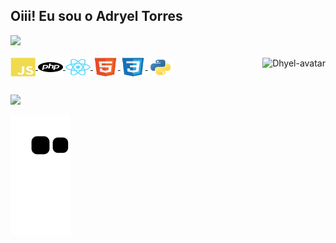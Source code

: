 ## Oiii! Eu sou o Adryel Torres 
 <div>
  <a href="https://github.com/DhyellTorres">
  
  <img height="180em" src="https://github-readme-stats.vercel.app/api/top-langs/?username=DhyellTorres&layout=compact&langs_count=7&theme=radical"/>
</div>
<div style="display: inline_block"><br>
  <img align="center" alt="Dhyel-Js" height="30" width="40" src="https://raw.githubusercontent.com/devicons/devicon/master/icons/javascript/javascript-plain.svg">
  <img align="center" alt="Dhyel-PHP" height="30" width="40" src="https://raw.githubusercontent.com/devicons/devicon/master/icons/php/php-plain.svg">
  <img align="center" alt="Dhyel-React" height="30" width="40" src="https://raw.githubusercontent.com/devicons/devicon/master/icons/react/react-original.svg">
  <img align="center" alt="Dhyel-HTML" height="30" width="40" src="https://raw.githubusercontent.com/devicons/devicon/master/icons/html5/html5-original.svg">
  <img align="center" alt="Dhyel-CSS" height="30" width="40" src="https://raw.githubusercontent.com/devicons/devicon/master/icons/css3/css3-original.svg">
  <img align="center" alt="Dhyel-Python" height="30" width="40" src="https://raw.githubusercontent.com/devicons/devicon/master/icons/python/python-original.svg">
  <img align="right" height="180em" alt="Dhyel-avatar" src="https://cdn.picrew.me/shareImg/org/202301/1806920_uGEYM0JK.png">
</div>

  ##
 
<div> 
  <a href="https://instagram.com/DhyellTorres" target="_blank"><img src="https://img.shields.io/badge/-Instagram-%23E4405F?style=for-the-badge&logo=instagram&logoColor=white"/></a>
 
  ![Snake animation](https://github.com/DhyellTorres/DhyellTorres/blob/output/github-contribution-grid-snake.svg)
 
</div>
  

